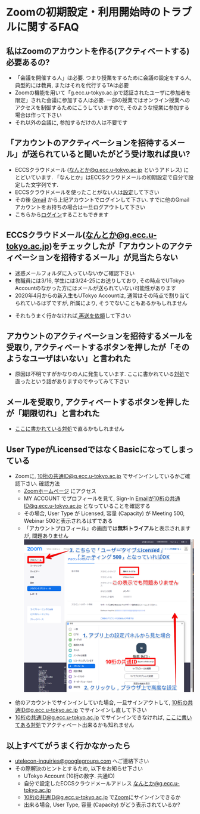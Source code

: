 

Zoomの初期設定・利用開始時のトラブルに関するFAQ
=================

<a name="should_i_activate"> </a>

私はZoomのアカウントを作る(アクティベートする)必要あるの?
-----------------

* 「会議を開催する人」は必要. つまり授業をするために会議の設定をする人, 典型的には教員, またはそれを代行するTAは必要
* Zoomの機能を用いて「g.ecc.u-tokyo.ac.jpで認証されたユーザに参加者を限定」された会議に参加する人は必要. 一部の授業ではオンライン授業へのアクセスを制御するためにこうしていますので, そのような授業に参加する場合は作って下さい
* それ以外の会議に, 参加するだけの人は不要です


<a name="how_to_get_invitation"> </a>

「アカウントのアクティベーションを招待するメール」が送られていると聞いたがどう受け取れば良い?
-----------------

* ECCSクラウドメール (なんとか@g.ecc.u-tokyo.ac.jp というアドレス) にとどいています. 「なんとか」はECCSクラウドメールの初期設定で自分で設定した文字列です.
* ECCSクラウドメールを使ったことがない人は<a href="https://hwb.ecc.u-tokyo.ac.jp/wp/literacy/email/initialize/" target="_blank">設定</a>して下さい
* その後 <a href="https://gmail.com" target="_blank">Gmail</a> から上記アカウントでログインして下さい. すでに他のGmailアカウントをお持ちの場合は一旦ログアウトして下さい
* こちらから<a href="https://mail.google.com/a/g.ecc.u-tokyo.ac.jp" target="_blank">ログイン</a>することもできます

<a name="I_dont_find_invitation"> </a>

ECCSクラウドメール(なんとか@g.ecc.u-tokyo.ac.jp)をチェックしたが「アカウントのアクティベーションを招待するメール」が見当たらない
-----------------

* 迷惑メールフォルダに入っていないかご確認下さい
* 教職員には3/16, 学生には3/24-25にお送りしており, その時点でUTokyo Accountのなかった方にはメールが送られていない可能性があります
* 2020年4月からの新入生もUTokyo Accountは, 通常はその時点で割り当てられているはずですが, 所属により, そうでないこともあるかもしれません
<!--* 本当に登録されてないのにアクティベートすると危険?-->
<!--* ここに書かれている<a href="https://forms.office.com/Pages/ResponsePage.aspx?id=T6978HAr10eaAgh1yvlMhI_ifmf7qdFDpTYBBcm0ltJUOUxJQ1VWMjhDSTZKTUU1Wk1LVEUyNTlLUS4u" target="_blank">対処</a>をすることでアクティベート出来る可能性があります-->
* それもうまく行かなければ<a href="https://forms.office.com/Pages/ResponsePage.aspx?id=T6978HAr10eaAgh1yvlMhHUY5ws7h1xGr9koV-KGC8RUNUhHRjdZRjI0NzVNV1FSTVZXT09YOU5UTy4u" target="_blank"> 再送を依頼</a>して下さい

<a name="user_not_exist"> </a>

アカウントのアクティベーションを招待するメールを受取り, アクティベートするボタンを押したが「そのようなユーザはいない」と言われた
-----------------

* 原因は不明ですがかなりの人に発生しています. ここに書かれている<a href="https://forms.office.com/Pages/ResponsePage.aspx?id=T6978HAr10eaAgh1yvlMhI_ifmf7qdFDpTYBBcm0ltJUOUxJQ1VWMjhDSTZKTUU1Wk1LVEUyNTlLUS4u" target="_blank">対処</a>で直ったという話がありますのでやってみて下さい

<a name="invitation_expired"> </a>

メールを受取り, アクティベートするボタンを押したが「期限切れ」と言われた
-----------------

* <a href="https://forms.office.com/Pages/ResponsePage.aspx?id=T6978HAr10eaAgh1yvlMhI_ifmf7qdFDpTYBBcm0ltJUOUxJQ1VWMjhDSTZKTUU1Wk1LVEUyNTlLUS4u" target="_blank">ここに書かれている対処</a>で直るかもしれません

<a name="still_basic"> </a>

User TypeがLicensedではなくBasicになってしまっている
-----------------

* Zoomに, 10桁の共通ID@g.ecc.u-tokyo.ac.jp でサインインしているかご確認下さい. 確認方法
  * [Zoomホームページ](https://zoom.us/) にアクセス
  * MY ACCOUNT でプロフィールを見て, Sign-In Emailが10桁の共通ID@g.ecc.u-tokyo.ac.jp となっていることを確認する
  * その場合, User Type が Licensed, 容量 (Capacity) が Meeting 500, Webinar 500と表示されるはずである
  * 「アカウントプロフィール」の画面では**無料トライアル**と表示されますが, 問題ありません
  ![](img/zoom_accountprofile.png)
<!-- * **** そうなっていなかったら **** (例えばZoomに登録していない状態で10桁@g.ecc.u-tokyo.ac.jp でサインアップしちゃったら?) -->
* 他のアカウントでサインインしていた場合, 一旦サインアウトして, 10桁の共通ID@g.ecc.u-tokyo.ac.jp でサインインし直して下さい
* 10桁の共通ID@g.ecc.u-tokyo.ac.jp でサインインできなければ, <a href="https://forms.office.com/Pages/ResponsePage.aspx?id=T6978HAr10eaAgh1yvlMhI_ifmf7qdFDpTYBBcm0ltJUOUxJQ1VWMjhDSTZKTUU1Wk1LVEUyNTlLUS4u" target="_blank">ここに書いてある対処</a>でアクティベート出来るかも知れません

<a name="when_everything_fails"> </a>

以上すべてがうまく行かなかったら
-----------------

* utelecon-inquiries@googlegroups.com へご連絡下さい
* その際解決のヒントとするため, 以下をお知らせ下さい
  * UTokyo Account (10桁の数字. 共通ID)
  * 自分で設定したECCSクラウドメールアドレス なんとか@g.ecc.u-tokyo.ac.jp
  * 10桁の共通ID@g.ecc.u-tokyo.ac.jp で[Zoom](https://zoom.us/)にサインインできるか
  * 出来る場合, User Type, 容量 (Capacity) がどう表示されているか?

